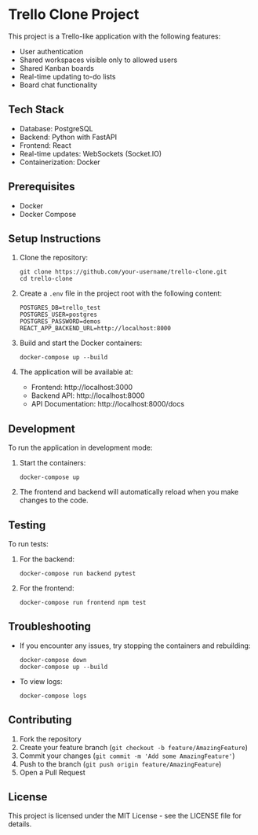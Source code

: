 # Trello Clone Project

This project is a Trello-like application with the following features:
- User authentication
- Shared workspaces visible only to allowed users
- Shared Kanban boards
- Real-time updating to-do lists
- Board chat functionality

## Tech Stack
- Database: PostgreSQL
- Backend: Python with FastAPI
- Frontend: React
- Real-time updates: WebSockets (Socket.IO)
- Containerization: Docker

## Prerequisites
- Docker
- Docker Compose

## Setup Instructions

1. Clone the repository:
   ```
   git clone https://github.com/your-username/trello-clone.git
   cd trello-clone
   ```

2. Create a `.env` file in the project root with the following content:
   ```
   POSTGRES_DB=trello_test
   POSTGRES_USER=postgres
   POSTGRES_PASSWORD=demos
   REACT_APP_BACKEND_URL=http://localhost:8000
   ```

3. Build and start the Docker containers:
   ```
   docker-compose up --build
   ```

4. The application will be available at:
   - Frontend: http://localhost:3000
   - Backend API: http://localhost:8000
   - API Documentation: http://localhost:8000/docs

## Development

To run the application in development mode:

1. Start the containers:
   ```
   docker-compose up
   ```

2. The frontend and backend will automatically reload when you make changes to the code.

## Testing

To run tests:

1. For the backend:
   ```
   docker-compose run backend pytest
   ```

2. For the frontend:
   ```
   docker-compose run frontend npm test
   ```

## Troubleshooting

- If you encounter any issues, try stopping the containers and rebuilding:
  ```
  docker-compose down
  docker-compose up --build
  ```

- To view logs:
  ```
  docker-compose logs
  ```

## Contributing

1. Fork the repository
2. Create your feature branch (`git checkout -b feature/AmazingFeature`)
3. Commit your changes (`git commit -m 'Add some AmazingFeature'`)
4. Push to the branch (`git push origin feature/AmazingFeature`)
5. Open a Pull Request

## License

This project is licensed under the MIT License - see the LICENSE file for details.

